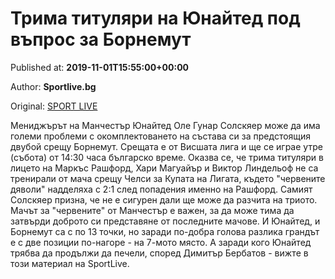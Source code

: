 
# Трима титуляри на Юнайтед под въпрос за Борнемут

Published at: **2019-11-01T15:55:00+00:00**

Author: **Sportlive.bg**

Original: [SPORT LIVE](https://www.sportlive.bg/worldfootball/england/trima-titulqri-na-yunajted-pod-vypros-za-bornemut-1390809.html)

Мениджърът на Манчестър Юнайтед Оле Гунар Солскяер може да има големи проблеми с окомплектоването на състава си за предстоящия двубой срещу Борнемут. Срещата е от Висшата лига и ще се играе утре (събота) от 14:30 часа българско време.
Оказва се, че трима титуляри в лицето на Маркъс Рашфорд, Хари Магуайър и Виктор Линдельоф не са тренирали от мача срещу Челси за Купата на Лигата, където "червените дяволи" надделяха с 2:1 след попадения именно на Рашфорд. Самият Солскяер призна, че не е сигурен дали ще може да разчита на триото.
Мачът за "червените" от Манчестър е важен, за да може тима да затвърди доброто си представяне от последните мачове. И Юнайтед, и Борнемут са с по 13 точки, но заради по-добра голова разлика грандът е с две позиции по-нагоре - на 7-мото място. А заради кого Юнайтед трябва да продължи да печели, според Димитър Бербатов - вижте в този материал на SportLive.
